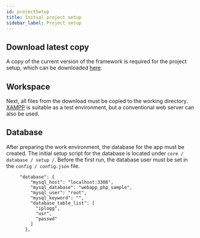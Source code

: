 ```yaml
---
id: projectSetup
title: Initial project setup
sidebar_label: Project setup
---
```


## Download latest copy
A copy of the current version of the framework is 
required for the project setup, which can be downloaded [here](https://gitlab.com/waps/framework).

## Workspace
Next, all files from the download must be copied to the working directory. 
[XAMPP](https://www.apachefriends.org/de/index.html) is suitable as a test environment,
 but a conventional web server can also be used.
 
 ## Database
 
 After preparing the work environment, the database for the app must be created.
 The initial setup script for the database is located under `core / database / setup /`.
 Before the first run, the database user must be set in the `config / config.json` file.
 
         "database": {
             "mysql_host": "localhost:3306",
             "mysql_database": "webapp_php_sample",
             "mysql_user": "root",
             "mysql_keyword": "",
             "database_table_list": [
               "iplogg",
               "usr",
               "passwd"
             ]
           },
